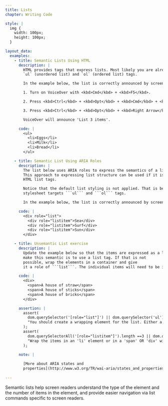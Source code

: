 ```yaml
---
title: Lists
chapter: Writing Code

style: |
  img {
    width: 100px;
    height: 100px;
  }

layout_data:
  examples:
    - title: Semantic Lists Using HTML
      description: |
        HTML provides tags that express lists. Most likely you are already familiar with the
        `ul` (unordered list) and `ol` (ordered list) tags.

        In the example below, the list is correctly announced by screen readers as a list with three items.

        1. Turn on VoiceOver with <kbd>Cmd</kbd> + <kbd>F5</kbd>.

        2. Press <kbd>Ctrl</kbd> + <kbd>Opt</kbd> + <kbd>Cmd</kbd> + <kbd>h</kbd> repeatedly until you have jumped to the Editor Output heading.

        3. Press <kbd>Ctrl</kbd> + <kbd>Opt</kbd> + <kbd>Right Arrow</kbd>.

        VoiceOver will announce 'List 3 items'.

      code: |
        <ul>
          <li>Eggs</li>
          <li>Milk</li>
          <li>Bread</li>
        </ul>

    - title: Semantic List Using ARIA Roles
      description: |
        The list below uses ARIA roles to express the semantics of a list from a generic div structure.
        This approach to expressing list structure can be used if it is not possible to use the native
        HTML list tags.

        Notice that the default list styling is not applied. That is because the browser's default
        stylesheet targets ```ul``` and ```ol``` tags.

        In the example below, the list is correctly announced by screen readers as a list with three items.

      code: |
        <div role="list">
          <div role="listitem">Sea</div>
          <div role="listitem">Surf</div>
          <div role="listitem">Sun</div>
        </div>

    - title: Unsemantic List exercise
      description: |
        Update the example below so that the items are expressed as a list. The easiest way to
        make this semantic is to use a list tag. If that is not
        possible, wrap the elements in a container and give
        it a role of ```list```. The individual items will need to be identified with a role of ```listitem```.

      code: |
        <div>
          <span>A house of straw</span>
          <span>A house of sticks</span>
          <span>A house of bricks</span>
        </div>

      assertion: |
        assert(
          dom.querySelector('[role="list"]') || dom.querySelector('ul') || dom.querySelector('ol'),
          "You should create a wrapping element for the list. Either a 'ul', 'li' OR a 'div' with the role 'list'."
        );
        assert(
          dom.querySelectorAll('[role="listitem"]').length ==3 || dom.querySelectorAll('li').length == 3,
          "Wrap the items in an 'li' element or in a 'span' OR 'div' with the role 'listitem'."
        );

      note: |
        
        [More about ARIA states and 
        properties](http://www.w3.org/TR/wai-aria/states_and_properties#state_prop_def)
        
---
```

Semantic lists help screen readers understand the type of the element and the 
number of items in the element, and provide
easier navigation via list commands specific to screen readers.


